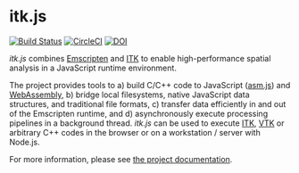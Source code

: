 itk.js
======

[![Build Status](https://dev.azure.com/InsightSoftwareConsortium/ITKModules/_apis/build/status/InsightSoftwareConsortium.ITKMeshToPolyData?branchName=master)](https://dev.azure.com/InsightSoftwareConsortium/ITKModules/_build/latest?definitionId=11&branchName=master)
[![CircleCI](https://img.shields.io/circleci/project/github/InsightSoftwareConsortium/itk-js/master.svg)](https://circleci.com/gh/InsightSoftwareConsortium/itk-js)
[![DOI](https://zenodo.org/badge/45812381.svg)](https://zenodo.org/badge/latestdoi/45812381)

*itk.js* combines [Emscripten](http://emscripten.org/) and
[ITK](https://www.itk.org/) to enable high-performance spatial analysis in a
JavaScript runtime environment.

The project provides tools to a) build C/C++ code to JavaScript
([asm.js](http://asmjs.org/)) and [WebAssembly](http://webassembly.org/), b)
bridge local filesystems, native JavaScript data structures, and traditional
file formats, c) transfer data efficiently in and out of the Emscripten
runtime, and d) asynchronously execute processing pipelines in a background
thread. *itk.js* can be used to execute [ITK](https://www.itk.org/),
[VTK](https://www.vtk.org/) or arbitrary C++ codes in the browser or on a
workstation / server with Node.js.

For more information, please see [the project
documentation](https://insightsoftwareconsortium.github.io/itk-js/).
